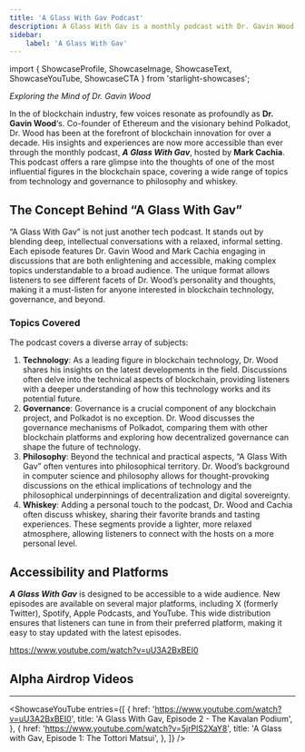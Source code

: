 ```yaml
---
title: 'A Glass With Gav Podcast'
description: A Glass With Gav is a monthly podcast with Dr. Gavin Wood discussing technology, governance, philosophy, and whiskey. Hosted by Mark Cachia.
sidebar:
    label: 'A Glass With Gav'
---
```


import { ShowcaseProfile, ShowcaseImage, ShowcaseText, ShowcaseYouTube, ShowcaseCTA } from 'starlight-showcases';

*Exploring the Mind of Dr. Gavin Wood*

In the of blockchain industry, few voices resonate as profoundly as **Dr. Gavin Wood**‘s. Co-founder of Ethereum and the visionary behind Polkadot, Dr. Wood has been at the forefront of blockchain innovation for over a decade. His insights and experiences are now more accessible than ever through the monthly podcast, ***A Glass With Gav***, hosted by **Mark Cachia**. This podcast offers a rare glimpse into the thoughts of one of the most influential figures in the blockchain space, covering a wide range of topics from technology and governance to philosophy and whiskey.

## The Concept Behind “A Glass With Gav”
“A Glass With Gav” is not just another tech podcast. It stands out by blending deep, intellectual conversations with a relaxed, informal setting. Each episode features Dr. Gavin Wood and Mark Cachia engaging in discussions that are both enlightening and accessible, making complex topics understandable to a broad audience. The unique format allows listeners to see different facets of Dr. Wood’s personality and thoughts, making it a must-listen for anyone interested in blockchain technology, governance, and beyond.

### Topics Covered
The podcast covers a diverse array of subjects:
1. **Technology**: As a leading figure in blockchain technology, Dr. Wood shares his insights on the latest developments in the field. Discussions often delve into the technical aspects of blockchain, providing listeners with a deeper understanding of how this technology works and its potential future.
2. **Governance**: Governance is a crucial component of any blockchain project, and Polkadot is no exception. Dr. Wood discusses the governance mechanisms of Polkadot, comparing them with other blockchain platforms and exploring how decentralized governance can shape the future of technology.
3. **Philosophy**: Beyond the technical and practical aspects, “A Glass With Gav” often ventures into philosophical territory. Dr. Wood’s background in computer science and philosophy allows for thought-provoking discussions on the ethical implications of technology and the philosophical underpinnings of decentralization and digital sovereignty.
4. **Whiskey**: Adding a personal touch to the podcast, Dr. Wood and Cachia often discuss whiskey, sharing their favorite brands and tasting experiences. These segments provide a lighter, more relaxed atmosphere, allowing listeners to connect with the hosts on a more personal level.

## Accessibility and Platforms
***A Glass With Gav*** is designed to be accessible to a wide audience. New episodes are available on several major platforms, including X (formerly Twitter), Spotify, Apple Podcasts, and YouTube. This wide distribution ensures that listeners can tune in from their preferred platform, making it easy to stay updated with the latest episodes.



https://www.youtube.com/watch?v=uU3A2BxBEI0

## Alpha Airdrop Videos
----------------
<ShowcaseYouTube
  entries={[
    {
      href: 'https://www.youtube.com/watch?v=uU3A2BxBEI0',
      title: 'A Glass With Gav, Episode 2 - The Kavalan Podium',
    },
      {
      href: 'https://www.youtube.com/watch?v=5jrPlS2XaY8',
      title: 'A Glass with Gav, Episode 1: The Tottori Matsui',
    },
  ]}
/>

